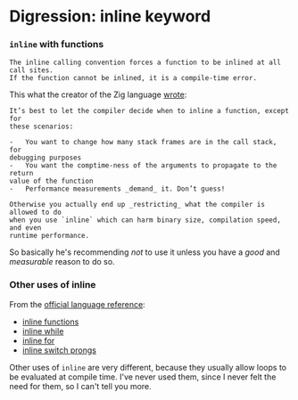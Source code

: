 # Digression: inline keyword

### `inline` with functions

```
The inline calling convention forces a function to be inlined at all call sites.
If the function cannot be inlined, it is a compile-time error.
```

This what the creator of the Zig language
[wrote](https://ziggit.dev/t/inlining-functions/1341/3):

```admonish quote
It’s best to let the compiler decide when to inline a function, except for
these scenarios:

-   You want to change how many stack frames are in the call stack, for
debugging purposes
-   You want the comptime-ness of the arguments to propagate to the return
value of the function
-   Performance measurements _demand_ it. Don’t guess!

Otherwise you actually end up _restricting_ what the compiler is allowed to do
when you use `inline` which can harm binary size, compilation speed, and even
runtime performance.
```

So basically he's recommending _not_ to use it unless you have a _good_ and
_measurable_ reason to do so.

### Other uses of inline

From the [official language reference](https://ziglang.org/documentation/0.15.1):

- [inline functions](https://ziglang.org/documentation/0.15.1/#inline-fn)
- [inline while](https://ziglang.org/documentation/0.15.1/#inline-while)
- [inline for](https://ziglang.org/documentation/0.15.1/#inline-for)
- [inline switch prongs](https://ziglang.org/documentation/0.15.1/#Inline-Switch-Prongs)

Other uses of `inline` are very different, because they usually allow loops to
be evaluated at compile time. I've never used them, since I never felt the need
for them, so I can't tell you more.
